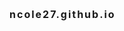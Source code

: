 # ncole27.github.io
<html>
  <head> 
    <style> 
      body {
            backround: red;
            font family: Courier New
      }
      #main {
          text-align: center;
      }
      #content { 
          backround: black; 
          min-width: 200px;
          max-width: 500px;
          padding:   50px;
          margin: auto;
          margin-top: -50px; 
          line-height: 150%;
      }
      h1 { 
          letter-spacing: 2px;
          font-size: 16px;
          text-align: center:
      }
      
      h2 { 
          font-size: 14px;
          text-align: center;
     }
     
     h3 {
         font-size: 12px;
     }
       </style>
      </head>
     </body>
      <div id="main">
        <img src="webpage.jpg"/>
        </div>
        </div id="content">
          <h1>Nathaniel Colegrove</h1>
          <h2>
            Freshman in Greenville, South Carolina
          </h2> 
          <p>
            I am a Freshman at Bob Jones University studying computer science. 
          </p>
          <p> 
            I like to play games, drive, hang out with friends, and listen to music on free time. I go to Freedom Baptist Church in                 Greenville South Carolina. I edit videos and use photoshop sometimes. 
          </p>
          <p>
            I also enjoy the outdoors and playing basketball.
          </p>
          <h3>EDUCATION</h3>
          Computer Science
          <br />
          Bob Jones University
         </div>
        </body>
       </html> 
